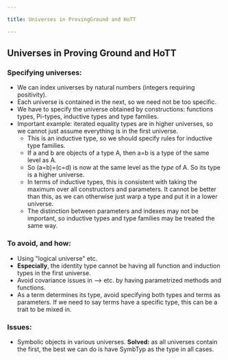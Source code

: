 ```yaml
---

title: Universes in ProvingGround and HoTT

---
```


## Universes in Proving Ground and HoTT

### Specifying universes:

* We can index universes by natural numbers (integers requiring positivity).
* Each universe is contained in the next, so we need not be too specific.
* We have to specify the universe obtained by constructions: functions types, Pi-types, inductive types and type families.
* Important example: iterated equality types are in higher universes, so we cannot just assume everything is in the first universe.
    - This  is an inductive type, so we should specify rules for inductive type families. 
    - If a and b are objects of a type A, then a=b is a type of the same level as A.
    - So (a=b)=(c=d) is now at the same level as the _type_ of A. So its type is a higher universe.
    - In terms of inductive types, this is consistent with taking the maximum over all constructors and parameters. It cannot be better than this, as we can otherwise just warp a type and put it in a lower universe.
    - The distinction between parameters and indexes may not be important, so inductive types and type families may be treated the same way.

### To avoid, and how:

* Using "logical universe" etc.
* __Especially__, the identity type cannot be having all function and induction types in the first universe.
* Avoid covariance issues in --> etc. by having parametrized methods and functions.
* As a term determines its type, avoid specifying both types and terms as parameters. If we need to say terms have a specific type, this can be a trait to be mixed in.

### Issues:

* Symbolic objects in various universes. __Solved:__ as all universes contain the first, the best we can do is have SymbTyp as the type in all cases. 